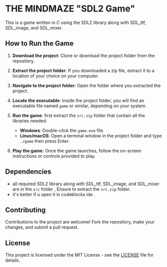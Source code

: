 
# THE MINDMAZE "SDL2 Game"

This is a game written in C using the SDL2 library along with SDL_ttf, SDL_image, and SDL_mixer.

## How to Run the Game

1. **Download the project**: Clone or download the project folder from the repository.

2. **Extract the project folder**: If you downloaded a zip file, extract it to a location of your choice on your computer.

3. **Navigate to the project folder**: Open the folder where you extracted the project.

4. **Locate the executable**: Inside the project folder, you will find an executable file named `game` or similar, depending on your system.

5. **Run the game**:
first extract the `src.zip` folder  that contain all the libraries needed.
   - **Windows**: Double-click the `game.exe` file.
   - **Linux/macOS**: Open a terminal window in the project folder and type `./game` then press Enter.

6. **Play the game**: Once the game launches, follow the on-screen instructions or controls provided to play.

## Dependencies

- all required  SDL2 library along with SDL_ttf, SDL_image, and SDL_mixer are in the `src` folder , Ensure to extract the `src.zip` folder.
- it's better if u open it in codeblocks ide .

## Contributing

Contributions to the project are welcome! Fork the repository, make your changes, and submit a pull request.

## License

This project is licensed under the MIT License - see the [LICENSE](LICENSE) file for details.
